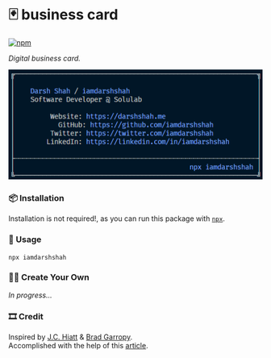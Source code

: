 # 🃏 business card

<a href="https://www.npmjs.com/package/iamdarshshah">
    <img alt="npm" src="https://img.shields.io/npm/v/iamdarshshah.svg?style=flat-square">
</a>

_Digital business card._

![business card][card]

### 📦 Installation

Installation is not required!, as you can run this package with [`npx`][npx].

### 🥑 Usage

```
npx iamdarshshah
```

### 🕺🏼 Create Your Own

_In progress..._

### 🎞 Credit

Inspired by [J.C. Hiatt][jc] & [Brad Garropy][bg].  
Accomplished with the help of this [article][article].

[card]: images/business-card.png
[npx]: https://npmjs.com/package/npx
[jc]: https://twitter.com/jchiatt/status/1251700185840918531
[bg]: https://twitter.com/bradgarropy
[article]:
  https://medium.com/@natterstefan/how-to-create-your-personal-npm-business-card-816dfc66ca8
